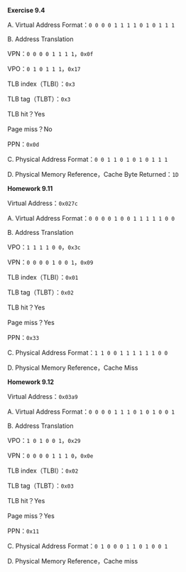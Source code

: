 **Exercise 9.4**

A. Virtual Address Format：```0 0 0 0 1 1 1 1 0 1 0 1 1 1```

B. Address Translation

VPN：```0 0 0 0 1 1 1 1```，```0x0f```

VPO：```0 1 0 1 1 1```，```0x17```

TLB index（TLBI）：```0x3```

TLB tag（TLBT）：```0x3```

TLB hit？Yes

Page miss？No

PPN：```0x0d```

C. Physical Address Format：```0 0 1 1 0 1 0 1 0 1 1 1```

D. Physical Memory Reference，Cache Byte Returned：```1D```



**Homework 9.11**

Virtual Address：```0x027c```

A. Virtual Address Format：```0 0 0 0 1 0 0 1 1 1 1 1 0 0```

B. Address Translation

VPO：```1 1 1 1 0 0```，```0x3c```

VPN：```0 0 0 0 1 0 0 1```，```0x09```

TLB index（TLBI）：```0x01```

TLB tag（TLBT）：```0x02```

TLB hit？Yes

Page miss？Yes

PPN：```0x33```

C. Physical Address Format：```1 1 0 0 1 1 1 1 1 1 0 0```

D. Physical Memory Reference，Cache Miss



**Homework 9.12**

Virtual Address：```0x03a9```

A. Virtual Address Format：```0 0 0 0 1 1 1 0 1 0 1 0 0 1```

B. Address Translation

VPO：```1 0 1 0 0 1```，```0x29```

VPN：```0 0 0 0 1 1 1 0```，```0x0e```

TLB index（TLBI）：```0x02```

TLB tag（TLBT）：```0x03```

TLB hit？Yes

Page miss？Yes

PPN：```0x11```

C. Physical Address Format：```0 1 0 0 0 1 1 0 1 0 0 1```

D. Physical Memory Reference，Cache miss
